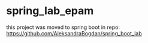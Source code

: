 # spring_lab_epam
this project was moved to spring boot in repo: https://github.com/AleksandraBogdan/spring_boot_lab

